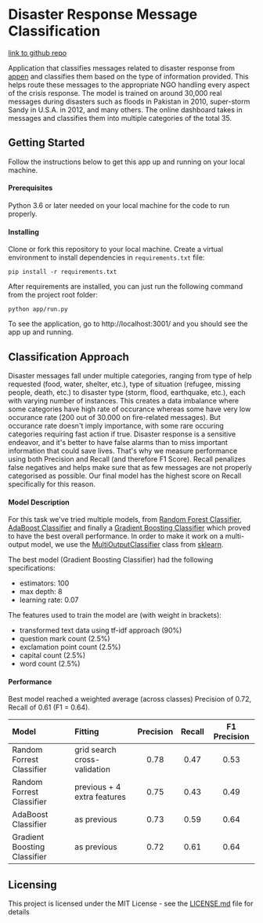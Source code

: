 # **Disaster Response Message Classification**
[link to github repo](https://github.com/gradinarualex/disaster-response-model)

Application that classifies messages related to disaster response from [appen](https://appen.com/datasets/combined-disaster-response-data/) and classifies them based on the type of information provided. This helps route these messages to the appropriate NGO handling every aspect of the crisis response. The model is trained on around 30,000 real messages during disasters such as floods in Pakistan in 2010, super-storm Sandy in U.S.A. in 2012, and many others. The online dashboard takes in messages and classifies them into multiple categories of the total 35.  


## **Getting Started**
Follow the instructions below to get this app up and running on your local machine.

#### **Prerequisites**
Python 3.6 or later needed on your local machine for the code to run properly.

#### **Installing**
Clone or fork this repository to your local machine.
Create a virtual environment to install dependencies in `requirements.txt` file:

```cli
pip install -r requirements.txt
```

After requirements are installed, you can just run the following command from the project root folder:

```cli
python app/run.py
```

To see the application, go to http://localhost:3001/ and you should see the app up and running.

## **Classification Approach**
Disaster messages fall under multiple categories, ranging from type of help requested (food, water, shelter, etc.), type of situation (refugee, missing people, death, etc.) to disaster type (storm, flood, earthquake, etc.), each with varying number of instances. This creates a data imbalance where some categories have high rate of occurance whereas some have very low occurance rate (200 out of 30.000 on fire-related messages). But occurance rate doesn't imply importance, with some rare occuring categories requiring fast action if true.
Disaster response is a sensitive endeavor, and it's better to have false alarms than to miss important information that could save lives. That's why we measure performance using both Precision and Recall (and therefore F1 Score). Recall penalizes false negatives and helps make sure that as few messages are not properly categorised as possible. Our final model has the highest score on Recall specifically for this reason.

#### **Model Description**
For this task we've tried multiple models, from [Random Forest Classifier](https://scikit-learn.org/stable/modules/generated/sklearn.ensemble.RandomForestClassifier.html?highlight=random%20forest%20classifier#sklearn.ensemble.RandomForestClassifier), [AdaBoost Classifier](https://scikit-learn.org/stable/modules/generated/sklearn.ensemble.AdaBoostClassifier.html?highlight=adaboost#sklearn.ensemble.AdaBoostClassifier) and finally a [Gradient Boosting Classifier](https://scikit-learn.org/stable/modules/generated/sklearn.ensemble.GradientBoostingClassifier.html?highlight=gradientboost#sklearn.ensemble.GradientBoostingClassifier) which proved to have the best overall performance.
In order to make it work on a multi-output model, we use the [MultiOutputClassifier](https://scikit-learn.org/stable/modules/generated/sklearn.multioutput.MultiOutputClassifier.html) class from [sklearn](https://scikit-learn.org/stable/).  

The best model (Gradient Boosting Classifier) had the following specifications:
- estimators: 100
- max depth: 8
- learning rate: 0.07

The features used to train the model are (with weight in brackets):
- transformed text data using tf-idf approach (90%)
- question mark count (2.5%)
- exclamation point count (2.5%)
- capital count (2.5%)
- word count (2.5%)


#### **Performance**
Best model reached a weighted average (across classes) Precision of 0.72, Recall of 0.61 (F1 = 0.64).

| Model | Fitting | Precision | Recall | F1 Precision |
| :---- | :---- | :-------: | :----: | :----------: |
| Random Forrest Classifier | grid search cross-validation | 0.78 | 0.47 | 0.53 |
| Random Forrest Classifier | previous + 4 extra features | 0.75 | 0.43 | 0.49 |
| AdaBoost Classifier | as previous | 0.73 | 0.59 | 0.64 |
| Gradient Boosting Classifier | as previous | 0.72 | 0.61 | 0.64 |


## **Licensing**
This project is licensed under the MIT License - see the [LICENSE.md](LICENSE.md) file for details